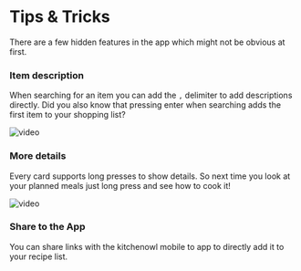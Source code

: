 # Tips & Tricks

There are a few hidden features in the app which might not be obvious at first.

### Item description

When searching for an item you can add the `,` delimiter to add descriptions directly.
Did you also know that pressing enter when searching adds the first item to your shopping list?

![video](img/screenshots/description.gif)

### More details

Every card supports long presses to show details. So next time you look at your planned meals just long press and see how to cook it!

![video](img/screenshots/more-info.gif)

### Share to the App

You can share links with the kitchenowl mobile to app to directly add it to your recipe list.
